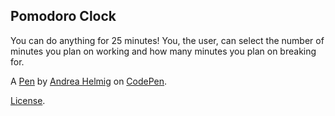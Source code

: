 Pomodoro Clock 
---------------
You can do anything for 25 minutes! You, the user, can select the number of minutes you plan on working and how many minutes you plan on breaking for. 

A [Pen](http://codepen.io/ahelmig/pen/VjvBxw) by [Andrea Helmig](http://codepen.io/ahelmig) on [CodePen](http://codepen.io/).

[License](http://codepen.io/ahelmig/pen/VjvBxw/license).